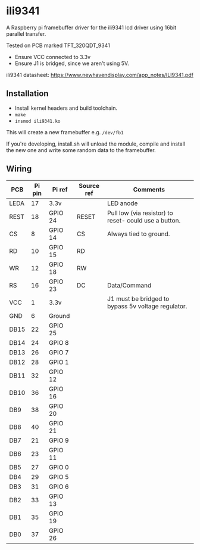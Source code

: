 # ili9341

A Raspberry pi framebuffer driver for the ili9341 lcd driver using 16bit
parallel transfer.

Tested on PCB marked TFT_320QDT_9341

* Ensure VCC connected to 3.3v
* Ensure J1 is bridged, since we aren't using 5V.

ili9341 datasheet: https://www.newhavendisplay.com/app_notes/ILI9341.pdf

## Installation

* Install kernel headers and build toolchain.
* `make`
* `insmod ili9341.ko`

This will create a new framebuffer e.g. `/dev/fb1`

If you're developing, install.sh will unload the module, compile and install
the new one and write some random data to the framebuffer.

## Wiring

PCB     | Pi pin | Pi ref  | Source ref | Comments
--------|--------|---------|------------|---------
LEDA    | 17     | 3.3v    |            | LED anode
REST    | 18     | GPIO 24 | RESET      | Pull low (via resistor) to reset- could use a button.
CS      | 8      | GPIO 14 | CS         | Always tied to ground.
RD      | 10     | GPIO 15 | RD         |
WR      | 12     | GPIO 18 | RW         |
RS      | 16     | GPIO 23 | DC         | Data/Command
VCC     | 1      | 3.3v    |            | J1 must be bridged to bypass 5v voltage regulator.
GND     | 6      | Ground  |            |
DB15    | 22     | GPIO 25 |            |
DB14    | 24     | GPIO 8  |            |
DB13    | 26     | GPIO 7  |            |
DB12    | 28     | GPIO 1  |            |
DB11    | 32     | GPIO 12 |            |
DB10    | 36     | GPIO 16 |            |
DB9     | 38     | GPIO 20 |            |
DB8     | 40     | GPIO 21 |            |
DB7     | 21     | GPIO 9  |            |
DB6     | 23     | GPIO 11 |            |
DB5     | 27     | GPIO 0  |            |
DB4     | 29     | GPIO 5  |            |
DB3     | 31     | GPIO 6  |            |
DB2     | 33     | GPIO 13 |            |
DB1     | 35     | GPIO 19 |            |
DB0     | 37     | GPIO 26 |            |

